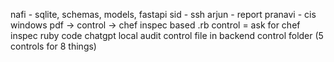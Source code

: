 nafi - sqlite, schemas, models, fastapi
sid - ssh
arjun - report 
pranavi - cis windows pdf -> control -> chef inspec based .rb control = ask for chef inspec ruby code chatgpt local audit control file in backend control folder (5 controls for 8 things)